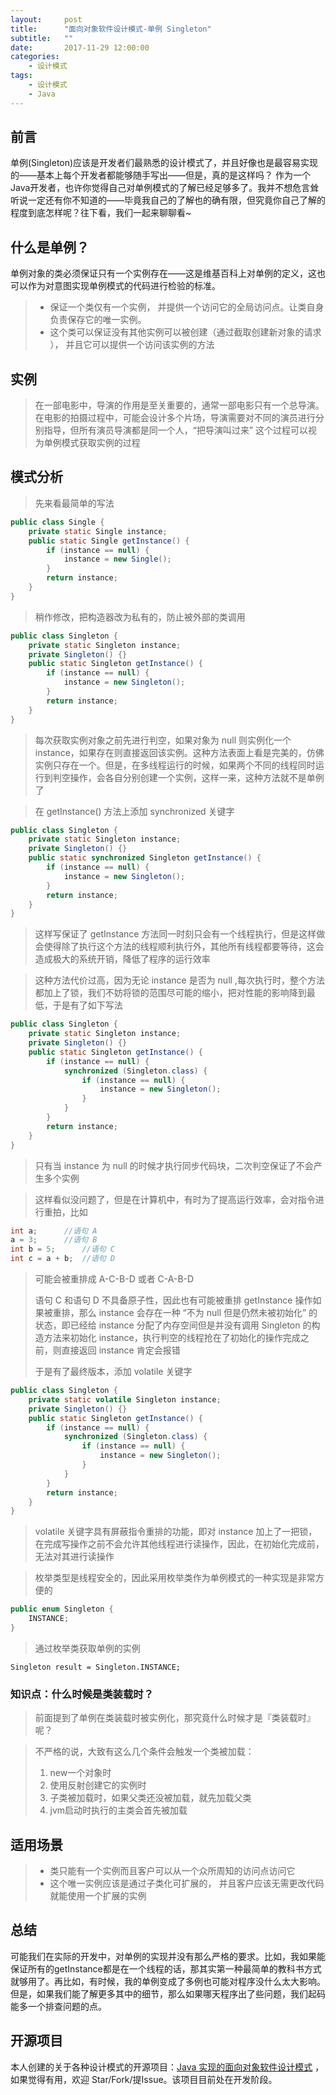```yaml
---
layout:     post
title:      "面向对象软件设计模式-单例 Singleton"
subtitle:   ""
date:       2017-11-29 12:00:00
categories: 
    - 设计模式
tags:
    - 设计模式
    - Java
---
```



## 前言
单例(Singleton)应该是开发者们最熟悉的设计模式了，并且好像也是最容易实现的——基本上每个开发者都能够随手写出——但是，真的是这样吗？
作为一个Java开发者，也许你觉得自己对单例模式的了解已经足够多了。我并不想危言耸听说一定还有你不知道的——毕竟我自己的了解也的确有限，但究竟你自己了解的程度到底怎样呢？往下看，我们一起来聊聊看~
<!-- more -->
## 什么是单例？
单例对象的类必须保证只有一个实例存在——这是维基百科上对单例的定义，这也可以作为对意图实现单例模式的代码进行检验的标准。
>* 保证一个类仅有一个实例， 并提供一个访问它的全局访问点。让类自身负责保存它的唯一实例。
>* 这个类可以保证没有其他实例可以被创建（通过截取创建新对象的请求 ）， 并且它可以提供一个访问该实例的方法

## 实例

> 在一部电影中，导演的作用是至关重要的，通常一部电影只有一个总导演。在电影的拍摄过程中，可能会设计多个片场，导演需要对不同的演员进行分别指导，但所有演员导演都是同一个人，“把导演叫过来” 这个过程可以视为单例模式获取实例的过程

## 模式分析

> 先来看最简单的写法

```java
public class Single {
    private static Single instance;
    public static Single getInstance() {
        if (instance == null) {
            instance = new Single();
        }
        return instance;
    }
}
```

> 稍作修改，把构造器改为私有的，防止被外部的类调用

```java
public class Singleton {
    private static Singleton instance;
    private Singleton() {}
    public static Singleton getInstance() {
        if (instance == null) {
            instance = new Singleton();
        }
        return instance;
    }
}
```

> 每次获取实例对象之前先进行判空，如果对象为 null 则实例化一个 instance，如果存在则直接返回该实例。这种方法表面上看是完美的，仿佛实例只存在一个。但是，在多线程运行的时候，如果两个不同的线程同时运行到判空操作，会各自分别创建一个实例，这样一来，这种方法就不是单例了

> 在 getInstance() 方法上添加 synchronized 关键字

```java
public class Singleton {
    private static Singleton instance;
    private Singleton() {}
    public static synchronized Singleton getInstance() {
        if (instance == null) {
            instance = new Singleton();
        }
        return instance;
    }
}
```
> 这样写保证了 getInstance 方法同一时刻只会有一个线程执行，但是这样做会使得除了执行这个方法的线程顺利执行外，其他所有线程都要等待，这会造成极大的系统开销，降低了程序的运行效率

> 这种方法代价过高，因为无论 instance 是否为 null ,每次执行时，整个方法都加上了锁，我们不妨将锁的范围尽可能的缩小，把对性能的影响降到最低，于是有了如下写法

```java
public class Singleton {
    private static Singleton instance;
    private Singleton() {}
    public static Singleton getInstance() {
        if (instance == null) {
            synchronized (Singleton.class) {
                if (instance == null) {
                    instance = new Singleton();
                }
            }
        }
        return instance;
    }
}
```
> 只有当 instance 为 null 的时候才执行同步代码块，二次判空保证了不会产生多个实例

> 这样看似没问题了，但是在计算机中，有时为了提高运行效率，会对指令进行重拍，比如

```java
int a;      //语句 A
a = 3;      //语句 B
int b = 5;      //语句 C
int c = a + b;  //语句 D
```
> 可能会被重排成 A-C-B-D 或者 C-A-B-D
>
> 语句 C 和语句 D 不具备原子性，因此也有可能被重排
> getInstance 操作如果被重排，那么 instance 会存在一种 “不为 null 但是仍然未被初始化” 的状态，即已经给 instance 分配了内存空间但是并没有调用 Singleton 的构造方法来初始化 instance，执行判空的线程抢在了初始化的操作完成之前，则直接返回 instance 肯定会报错
>
> 于是有了最终版本，添加 volatile 关键字

```java
public class Singleton {
    private static volatile Singleton instance;
    private Singleton() {}
    public static Singleton getInstance() {
        if (instance == null) {
            synchronized (Singleton.class) {
                if (instance == null) {
                    instance = new Singleton();
                }
            }
        }
        return instance;
    }
}
```
> volatile 关键字具有屏蔽指令重排的功能，即对 instance 加上了一把锁，在完成写操作之前不会允许其他线程进行读操作，因此，在初始化完成前，无法对其进行读操作

> 枚举类型是线程安全的，因此采用枚举类作为单例模式的一种实现是非常方便的

```java
public enum Singleton {
    INSTANCE;
}
```

> 通过枚举类获取单例的实例
```
Singleton result = Singleton.INSTANCE;
```

### 知识点：什么时候是类装载时？

> 前面提到了单例在类装载时被实例化，那究竟什么时候才是『类装载时』呢？

> 不严格的说，大致有这么几个条件会触发一个类被加载：
> 1. new一个对象时
> 2. 使用反射创建它的实例时
> 3. 子类被加载时，如果父类还没被加载，就先加载父类
> 4. jvm启动时执行的主类会首先被加载

## 适用场景

>* 类只能有一个实例而且客户可以从一个众所周知的访问点访问它
>* 这个唯一实例应该是通过子类化可扩展的， 并且客户应该无需更改代码就能使用一个扩展的实例

## 总结

可能我们在实际的开发中，对单例的实现并没有那么严格的要求。比如，我如果能保证所有的getInstance都是在一个线程的话，那其实第一种最简单的教科书方式就够用了。再比如，有时候，我的单例变成了多例也可能对程序没什么太大影响。但是，如果我们能了解更多其中的细节，那么如果哪天程序出了些问题，我们起码能多一个排查问题的点。


## 开源项目
本人创建的关于各种设计模式的开源项目：[Java 实现的面向对象软件设计模式](https://github.com/JamesZBL/java_design_patterns)  ，如果觉得有用，欢迎 Star/Fork/提Issue。该项目目前处在开发阶段。
